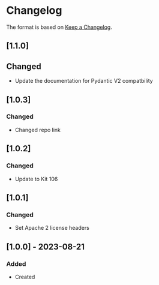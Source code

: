# Changelog
The format is based on [Keep a Changelog](https://keepachangelog.com/en/1.0.0/).


## [1.1.0]
## Changed
- Update the documentation for Pydantic V2 compatbility

## [1.0.3]
### Changed
- Changed repo link

## [1.0.2]
### Changed
- Update to Kit 106

## [1.0.1]
### Changed
- Set Apache 2 license headers

## [1.0.0] - 2023-08-21
### Added
- Created
